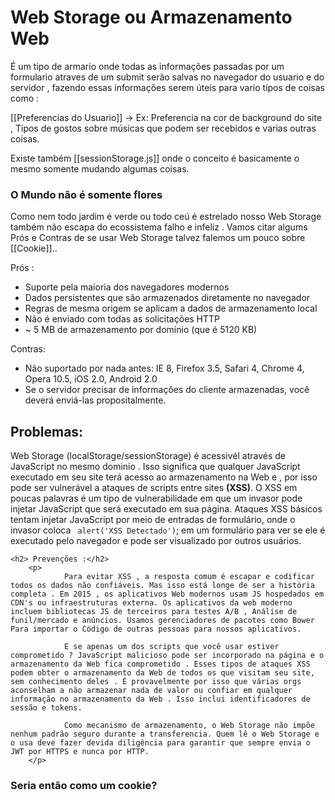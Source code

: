 # Web Storage ou Armazenamento Web

É um tipo de armario onde todas as informações passadas por um formulario atraves de um submit serão salvas no navegador do usuario e do servidor , fazendo essas informações serem úteis para vario tipos de coisas como :

[[Preferencias do Usuario]] -> Ex: Preferencia na cor de background do site , Tipos de gostos sobre músicas que podem ser recebidos e varias outras coisas.

Existe também [[sessionStorage.js]] onde o conceito é basicamente o mesmo somente mudando algumas coisas.

### O Mundo não é somente flores
Como nem todo jardim é verde ou todo ceú é estrelado nosso Web Storage também não escapa do ecossistema falho e infeliz . Vamos citar algums Prós e Contras de se usar Web Storage talvez falemos um pouco sobre [[Cookie]]..

Prós :
-   Suporte pela maioria dos navegadores modernos
-   Dados persistentes que são armazenados diretamente no navegador
-   Regras de mesma origem se aplicam a dados de armazenamento local
-   Não é enviado com todas as solicitações HTTP
-   ~ 5 MB de armazenamento por domínio (que é 5120 KB)

Contras:
-   Não suportado por nada antes: IE 8, Firefox 3.5, Safari 4, Chrome 4, Opera 10.5, iOS 2.0, Android 2.0
-   Se o servidor precisar de informações do cliente armazenadas, você deverá enviá-las propositalmente.
<h2> Problemas:</h2>

<section>
	<p> Web Storage (localStorage/sessionStorage) é acessivél através de JavaScript no mesmo dominio . Isso significa que qualquer JavaScript executado em seu site terá acesso ao armazenamento na Web e , por isso pode ser vulnerável a ataques de scripts entre sites <b>(XSS)</b>. O XSS em poucas palavras é um tipo de vulnerabilidade em que um invasor pode injetar JavaScript que será executado em sua página. Ataques XSS básicos tentam injetar JavaScript por meio de entradas de formulário, onde o invasor coloca <code> alert('XSS Detectado')</code>; em um formulário para ver se ele é executado pelo navegador e pode ser visualizado por outros usuários.
	</p>
	
	<h2> Prevenções :</h2>
		<p> 
				Para evitar XSS , a resposta comum é escapar e codificar todos os dados não confiáveis. Mas isso está longe de ser a história completa . Em 2015 , os aplicativos Web modernos usam JS hospedados em CDN's ou infraestruturas externa. Os aplicativos da web moderno incluem bibliotecas JS de terceiros para testes A/B , Análise de funil/mercado e anúncios. Usamos gerenciadores de pacotes como Bower Para importar o Código de outras pessoas para nossos aplicativos.
			
				E se apenas um dos scripts que você usar estiver comprometido ? JavaScript malicioso pode ser incorporado na página e o armazenamento da Web fica comprometido . Esses tipos de ataques XSS podem obter o armazenamento da Web de todos os que visitam seu site, sem conhecimento deles . É provavelmente por isso que várias orgs aconselham a não armazenar nada de valor ou confiar em qualquer informação no armazenamento da Web . Isso inclui identificadores de sessão e tokens.

				Como mecanismo de armazenamento, o Web Storage não impõe nenhum padrão seguro durante a transferencia. Quem lê o Web Storage e o usa deve fazer devida diligência para garantir que sempre envia o JWT por HTTPS e nunca por HTTP.
		</p>
</section>

### Seria então como um cookie?